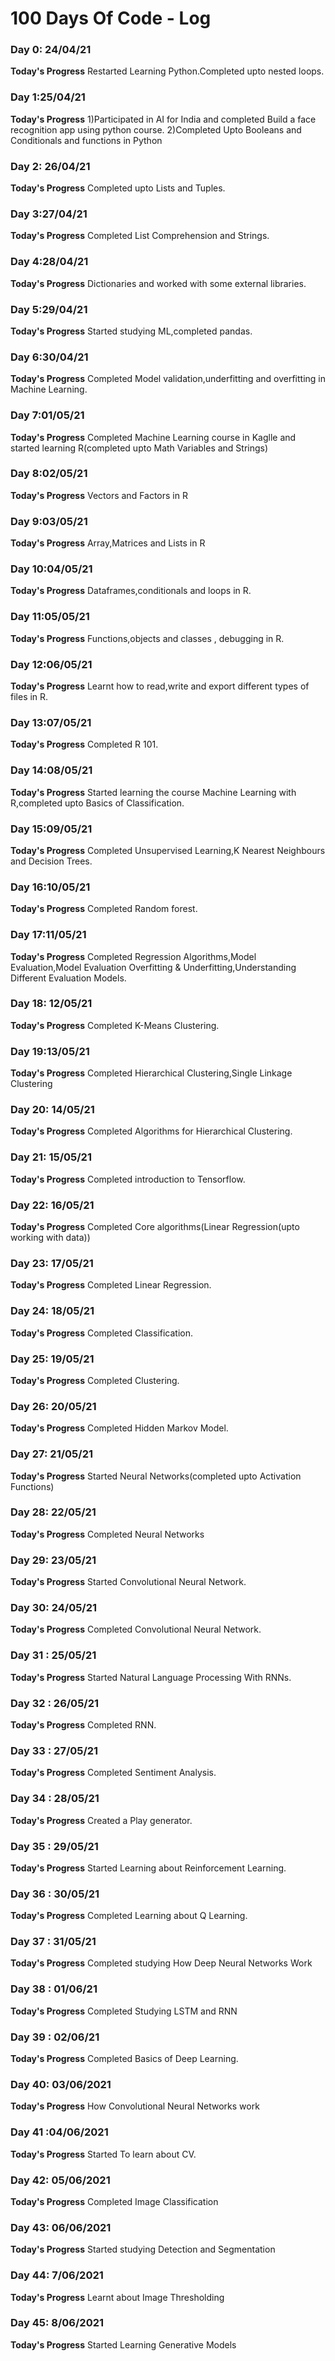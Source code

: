 # 100 Days Of Code - Log

### Day 0: 24/04/21 

**Today's Progress** Restarted Learning Python.Completed upto nested loops.

### Day 1:25/04/21
**Today's Progress** 1)Participated in AI for India and completed Build a face recognition app using python course. 
2)Completed Upto Booleans and Conditionals and functions in Python

### Day 2: 26/04/21 

**Today's Progress** Completed upto Lists and Tuples.

### Day 3:27/04/21
**Today's Progress** Completed List Comprehension and Strings.

### Day 4:28/04/21
**Today's Progress** Dictionaries and worked with some external libraries.

### Day 5:29/04/21
**Today's Progress** Started studying ML,completed pandas.

### Day 6:30/04/21
**Today's Progress** Completed Model validation,underfitting and overfitting in Machine Learning.

### Day 7:01/05/21
**Today's Progress** Completed Machine Learning course in Kaglle and started learning R(completed upto Math Variables and Strings)

### Day 8:02/05/21
**Today's Progress** Vectors and Factors in R

### Day 9:03/05/21
**Today's Progress** Array,Matrices and Lists in R

### Day 10:04/05/21
**Today's Progress** Dataframes,conditionals and loops in R.

### Day 11:05/05/21
**Today's Progress** Functions,objects and classes , debugging in R.

### Day 12:06/05/21
**Today's Progress** Learnt how to read,write and export different types of files in R.

### Day 13:07/05/21
**Today's Progress** Completed R 101.

### Day 14:08/05/21
**Today's Progress** Started learning the course Machine Learning with R,completed upto Basics of Classification.

### Day 15:09/05/21
**Today's Progress** Completed Unsupervised Learning,K Nearest Neighbours and Decision Trees.

### Day 16:10/05/21
**Today's Progress** Completed Random forest.

### Day 17:11/05/21
**Today's Progress** Completed Regression Algorithms,Model Evaluation,Model Evaluation Overfitting & Underfitting,Understanding Different Evaluation Models.

### Day 18: 12/05/21
**Today's Progress** Completed K-Means Clustering.

### Day 19:13/05/21
**Today's Progress** Completed Hierarchical Clustering,Single Linkage Clustering 

### Day 20: 14/05/21
**Today's Progress** Completed Algorithms for Hierarchical Clustering.

### Day 21: 15/05/21
**Today's Progress** Completed introduction to Tensorflow.

### Day 22: 16/05/21
**Today's Progress** Completed Core algorithms(Linear Regression(upto working with data))

### Day 23: 17/05/21
**Today's Progress** Completed Linear Regression.

### Day 24: 18/05/21
**Today's Progress** Completed Classification.

### Day 25: 19/05/21
**Today's Progress** Completed Clustering.

### Day 26: 20/05/21
**Today's Progress** Completed Hidden Markov Model.

### Day 27: 21/05/21
**Today's Progress** Started Neural Networks(completed upto Activation Functions)

### Day 28: 22/05/21
**Today's Progress** Completed Neural Networks

### Day 29: 23/05/21
**Today's Progress** Started Convolutional Neural Network.

### Day 30: 24/05/21
**Today's Progress** Completed Convolutional Neural Network.

### Day 31 : 25/05/21
**Today's Progress** Started Natural Language Processing With RNNs.

### Day 32 : 26/05/21
**Today's Progress** Completed RNN.

### Day 33 : 27/05/21
**Today's Progress** Completed Sentiment Analysis.

### Day 34 : 28/05/21
**Today's Progress** Created a Play generator.

### Day 35 : 29/05/21
**Today's Progress** Started Learning about Reinforcement Learning.

### Day 36 : 30/05/21
**Today's Progress** Completed Learning about Q Learning.

### Day 37 : 31/05/21
**Today's Progress** Completed studying How Deep Neural Networks Work

### Day 38 : 01/06/21
**Today's Progress** Completed Studying LSTM and RNN

### Day 39 : 02/06/21
**Today's Progress** Completed Basics of Deep Learning.

### Day 40: 03/06/2021
**Today's Progress** How Convolutional Neural Networks work

### Day 41 :04/06/2021
**Today's Progress** Started To learn about CV.

### Day 42: 05/06/2021
**Today's Progress** Completed Image Classification

### Day 43: 06/06/2021
**Today's Progress** Started studying Detection and Segmentation

### Day 44: 7/06/2021
**Today's Progress** Learnt about Image Thresholding

### Day 45: 8/06/2021
**Today's Progress** Started Learning Generative Models







